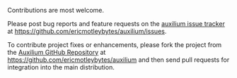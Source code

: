 Contributions are most welcome.

Please post bug reports and feature requests on the
[auxilium issue tracker](https://github.com/ericmotleybytes/auxilium/issues)
at <https://github.com/ericmotleybytes/auxilium/issues>. 

To contribute project fixes or enhancements, please fork the project
from the [Auxilium GitHub Repository](https://github.com/ericmotleybytes/auxilium)
at <https://github.com/ericmotleybytes/auxilium> and then
send pull requests for integration into the main distribution.
